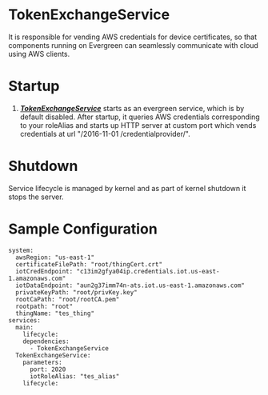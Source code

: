 # TokenExchangeService
It is responsible for vending AWS credentials for device certificates, so that components running
on Evergreen can seamlessly communicate with cloud using AWS clients.

# Startup
1. [***TokenExchangeService***](/src/main/java/com/aws/iot/evergreen/tes/TokenExchangeService.java) starts as an
evergreen service, which is by default disabled. After startup, it queries AWS credentials corresponding to
your roleAlias and starts up HTTP server at custom port which vends credentials at url "/2016-11-01
/credentialprovider/".

# Shutdown
Service lifecycle is managed by kernel and as part of kernel shutdown it stops the server.

# Sample Configuration
```
system:
  awsRegion: "us-east-1"
  certificateFilePath: "root/thingCert.crt"
  iotCredEndpoint: "c13im2gfya04ip.credentials.iot.us-east-1.amazonaws.com"
  iotDataEndpoint: "aun2g37imm74n-ats.iot.us-east-1.amazonaws.com"
  privateKeyPath: "root/privKey.key"
  rootCaPath: "root/rootCA.pem"
  rootpath: "root"
  thingName: "tes_thing"
services:
  main:
    lifecycle:
    dependencies:
      - TokenExchangeService
  TokenExchangeService:
    parameters:
      port: 2020
      iotRoleAlias: "tes_alias"
    lifecycle:
```